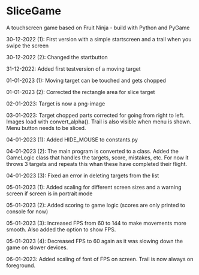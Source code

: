 # SliceGame
A touchscreen game based on Fruit Ninja - build with Python and PyGame

30-12-2022 (1): First version with a simple startscreen and a trail when you swipe the screen

30-12-2022 (2): Changed the startbutton

31-12-2022: Added first testversion of a moving target

01-01-2023 (1): Moving target can be touched and gets chopped

01-01-2023 (2): Corrected the rectangle area for slice target

02-01-2023: Target is now a png-image

03-01-2023: Target chopped parts corrected for going from right to left. Images load with convert_alpha(). Trail is also visible when menu is shown. Menu button needs to be sliced.

04-01-2023 (1): Added HIDE_MOUSE to constants.py

04-01-2023 (2): The main program is converted to a class. Added the GameLogic class that handles the targets, score, mistakes, etc. For now it throws 3 targets and repeats this whan these have completed their flight.

04-01-2023 (3): Fixed an error in deleting targets from the list

05-01-2023 (1): Added scaling for different screen sizes and a warning screen if screen is in portrait mode

05-01-2023 (2): Added scoring to game logic (scores are only printed to console for now)

05-01-2023 (3): Increased FPS from 60 to 144 to make movements more smooth. Also added the option to show FPS.

05-01-2023 (4): Decreased FPS to 60 again as it was slowing down the game on slower devices.

06-01-2023: Added scaling of font of FPS on screen. Trail is now always on foreground.